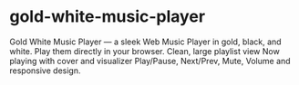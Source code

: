 # gold-white-music-player
Gold White Music Player — a sleek Web Music    Player in gold, black, and white. Play them directly in your browser. Clean, large playlist view   Now playing with cover and visualizer  Play/Pause, Next/Prev, Mute, Volume and responsive design.
